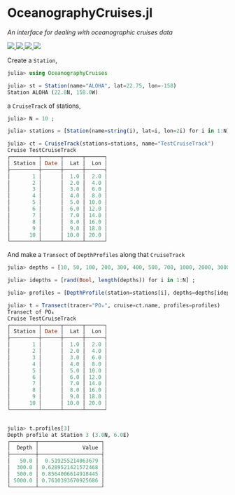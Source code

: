 # OceanographyCruises.jl

*An interface for dealing with oceanographic cruises data*

<p>
  <a href="https://github.com/briochemc/OceanographyCruises.jl/actions">
    <img src="https://img.shields.io/github/workflow/status/briochemc/OceanographyCruises.jl/Mac%20OS%20X?label=OSX&logo=Apple&logoColor=white&style=flat-square">
  </a>
  <a href="https://github.com/briochemc/OceanographyCruises.jl/actions">
    <img src="https://img.shields.io/github/workflow/status/briochemc/OceanographyCruises.jl/Linux?label=Linux&logo=Linux&logoColor=white&style=flat-square">
  </a>
  <a href="https://github.com/briochemc/OceanographyCruises.jl/actions">
    <img src="https://img.shields.io/github/workflow/status/briochemc/OceanographyCruises.jl/Windows?label=Windows&logo=Windows&logoColor=white&style=flat-square">
  </a>
  <a href="https://codecov.io/gh/briochemc/OceanographyCruises.jl">
    <img src="https://img.shields.io/codecov/c/github/briochemc/OceanographyCruises.jl/master?label=Codecov&logo=codecov&logoColor=white&style=flat-square">
  </a>
</p>

Create a `Station`,

```julia
julia> using OceanographyCruises

julia> st = Station(name="ALOHA", lat=22.75, lon=-158)
Station ALOHA (22.8N, 158.0W)
```

a `CruiseTrack` of stations,

```julia
julia> N = 10 ;

julia> stations = [Station(name=string(i), lat=i, lon=2i) for i in 1:N] ;

julia> ct = CruiseTrack(stations=stations, name="TestCruiseTrack")
Cruise TestCruiseTrack
┌─────────┬──────┬──────┬──────┐
│ Station │ Date │  Lat │  Lon │
├─────────┼──────┼──────┼──────┤
│       1 │      │  1.0 │  2.0 │
│       2 │      │  2.0 │  4.0 │
│       3 │      │  3.0 │  6.0 │
│       4 │      │  4.0 │  8.0 │
│       5 │      │  5.0 │ 10.0 │
│       6 │      │  6.0 │ 12.0 │
│       7 │      │  7.0 │ 14.0 │
│       8 │      │  8.0 │ 16.0 │
│       9 │      │  9.0 │ 18.0 │
│      10 │      │ 10.0 │ 20.0 │
└─────────┴──────┴──────┴──────┘
```

And make a `Transect` of `DepthProfiles` along that `CruiseTrack`

```julia
julia> depths = [10, 50, 100, 200, 300, 400, 500, 700, 1000, 2000, 3000, 5000] ;

julia> idepths = [rand(Bool, length(depths)) for i in 1:N] ;

julia> profiles = [DepthProfile(station=stations[i], depths=depths[idepths[i]], values=rand(12)[idepths[i]]) for i in 1:N] ;

julia> t = Transect(tracer="PO₄", cruise=ct.name, profiles=profiles)
Transect of PO₄
Cruise TestCruiseTrack
┌─────────┬──────┬──────┬──────┐
│ Station │ Date │  Lat │  Lon │
├─────────┼──────┼──────┼──────┤
│       1 │      │  1.0 │  2.0 │
│       2 │      │  2.0 │  4.0 │
│       3 │      │  3.0 │  6.0 │
│       4 │      │  4.0 │  8.0 │
│       5 │      │  5.0 │ 10.0 │
│       6 │      │  6.0 │ 12.0 │
│       7 │      │  7.0 │ 14.0 │
│       8 │      │  8.0 │ 16.0 │
│       9 │      │  9.0 │ 18.0 │
│      10 │      │ 10.0 │ 20.0 │
└─────────┴──────┴──────┴──────┘


julia> t.profiles[3]
Depth profile at Station 3 (3.0N, 6.0E)
┌────────┬────────────────────┐
│  Depth │              Value │
├────────┼────────────────────┤
│   50.0 │  0.519255214063679 │
│  300.0 │ 0.6289521421572468 │
│  500.0 │ 0.8564006614918445 │
│ 5000.0 │ 0.7610393670925686 │
└────────┴────────────────────┘
```
